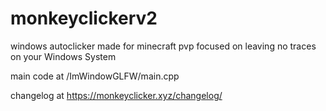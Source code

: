 # monkeyclickerv2

windows autoclicker made for minecraft pvp
focused on leaving no traces on your Windows System

main code at /ImWindowGLFW/main.cpp

changelog at https://monkeyclicker.xyz/changelog/


